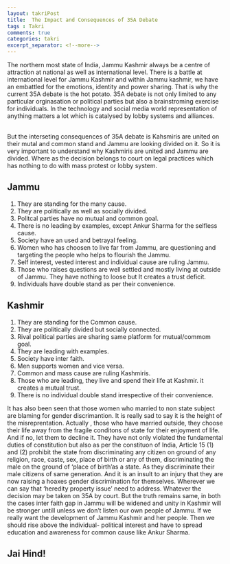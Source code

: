 ```yaml
---
layout: takriPost
title:  The Impact and Consequences of 35A Debate
tags : Takri
comments: true
categories: takri
excerpt_separator: <!--more-->
---
```


The northern most state of India, Jammu Kashmir always be a centre of attraction at national as well as international level.  There is a battle at international level for Jammu Kashmir and within Jammu kashmir, we have an embattled for the emotions, identity and  power sharing. That is why the current 35A debate is the hot potato. 35A debate is  not only limited to any particular orginasation or political parties but also a brainstroming exercise for  individuals. In the technology and social media world representation of anything matters a lot which is catalysed by lobby systems and alliances.
<!--more-->
<br>
But the interseting consequences of 35A debate is Kahsmiris are united on their mutal and common stand  and Jammu are looking divided on it. So it is very important to understand why Kashmiris are united and Jammu are divided. Where as the decision belongs to court on legal practices which has nothing to do with mass protest or lobby system.

## Jammu

1. They are standing for the many cause.
2. They are politically as well as socially divided.
3. Politcal parties have no mutual and common goal.                                                                            
4. There is no leading by examples, except Ankur Sharma for the selfless cause.
5. Society have an used and betrayal feeling.
6. Women who has choosen to live far from Jammu, are questioning and targeting the people who helps to flourish the Jammu.
7. Self interest, vested interest and individual cause are ruling Jammu.
8. Those who raises questions are well settled and mostly living at outside of Jammu. They have nothing to loose but It creates a trust deficit.
9. Individuals have double stand as per their convenience.

## Kashmir
1. They are standing for the Common cause.
2. They are politically divided but socially connected.
3. Rival political parties are sharing same platform for mutual/commom goal.
4. They are leading with examples.
5. Society have inter faith.
6. Men supports women and vice versa.
7. Common and mass cause are ruling Kashmiris.
8. Those who are leading, they live and spend their life at Kashmir. it creates a mutual trust.
9. There is no individual double stand irrespective of their convenience.

It has also been seen that those women who married to non state subject are blaming for gender discrimantion. It is really sad to say it is the height of the misreprentation.  Actually , those who have married outside, they choose their life away from the fragile conditons of state for their enjoyment of life. And if no, let them to decline it. They have not only violated the fundamental duties of constitution but also as per the  constituon of India, Article 15 (1) and (2) prohibit the state from discriminating any citizen on ground of any religion, race, caste, sex, place of birth or any of them,  discriminating the male on the ground of ‘place of birth’as a state. As they discriminate their male citizens of same generation. And it is an insult to an injury that they are now raising a hoaxes gender discrimination for themselves. Wherever we can say that ‘heredity property issue’ need to address.  Whatever  the decision may be taken on 35A by court. But the truth remains same, in both  the cases inter faith gap in Jammu will be widened and unity in Kashmir will be stronger untill unless we don’t listen our own people of Jammu.  If we really want the development of Jammu Kashmir and her people. Then we should rise above the individual- political interest and have to spread education and awareness for common cause like Ankur Sharma.
<br>
## Jai Hind!
